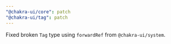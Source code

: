 ```yaml
---
"@chakra-ui/core": patch
"@chakra-ui/tag": patch
---
```


Fixed broken `Tag` type using `forwardRef` from `@chakra-ui/system`.
